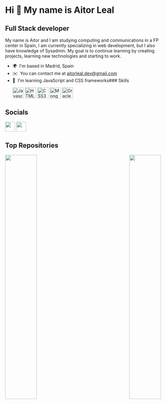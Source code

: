 Hi 👋 My name is Aitor Leal
===========================

Full Stack developer
--------------------

My name is Aitor and I am studying computing and communications in a FP center in Spain, I am currently specializing in web development, but I also have knowledge of Sysadmin. My goal is to continue learning by creating projects, learning new technologies and starting to work.

*   🌍  I'm based in Madrid, Spain
*   ✉️  You can contact me at [aitorleal.dev@gmail.com](mailto:aitorleal.dev@gmail.com)
*   🧠  I'm learning JavaScript and CSS frameworks### Skills<p align="left">
                                <a href="https://developer.mozilla.org/en-US/docs/Web/JavaScript" target="_blank" rel="noreferrer"><img src="https://raw.githubusercontent.com/danielcranney/readme-generator/main/public/icons/skills/javascript-colored.svg" width="36" height="36" alt="Javascript" /></a>
                                <a href="https://developer.mozilla.org/en-US/docs/Glossary/HTML5" target="_blank" rel="noreferrer"><img src="https://raw.githubusercontent.com/danielcranney/readme-generator/main/public/icons/skills/html5-colored.svg" width="36" height="36" alt="HTML5" /></a>
                                <a href="https://www.w3.org/TR/CSS/#css" target="_blank" rel="noreferrer"><img src="https://raw.githubusercontent.com/danielcranney/readme-generator/main/public/icons/skills/css3-colored.svg" width="36" height="36" alt="CSS3" /></a>
                                <a href="https://www.mongodb.com/" target="_blank" rel="noreferrer"><img src="https://raw.githubusercontent.com/danielcranney/readme-generator/main/public/icons/skills/mongodb-colored.svg" width="36" height="36" alt="MongoDB" /></a>
                                <a href="https://www.oracle.com/uk/index.html" target="_blank" rel="noreferrer"><img src="https://raw.githubusercontent.com/danielcranney/readme-generator/main/public/icons/skills/oracle-colored.svg" width="36" height="36" alt="Oracle" /></a>
                    </p>
                    
  Socials
  --------------------

<p align="left"> <a href="https://www.github.com/AitorLeal8" target="_blank" rel="noreferrer"><img src="https://raw.githubusercontent.com/danielcranney/readme-generator/main/public/icons/socials/github.svg" width="32" height="32" /></a> <a href="https://www.linkedin.com/in/aitor-leal-moreno-a08416188/" target="_blank" rel="noreferrer"><img src="https://raw.githubusercontent.com/danielcranney/readme-generator/main/public/icons/socials/linkedin.svg" width="32" height="32" /></a></p>

Top Repositories
--------------------

<div width="100%" align="center"><a href="https://github.com/AitorLeal8/maquetacionbasica2" align="left"><img align="left" width="45%" src="https://github-readme-stats.vercel.app/api/pin/?username=AitorLeal8&repo=maquetacionbasica2&title_color=0891b2&text_color=ffffff&icon_color=0891b2&bg_color=1c1917&hide_border=true&locale=en" /></a><a href="https://github.com/AitorLeal8/Prototype-Portfolio-" align="right"><img align="right" width="45%" src="https://github-readme-stats.vercel.app/api/pin/?username=AitorLeal8&repo=Prototype-Portfolio-&title_color=0891b2&text_color=ffffff&icon_color=0891b2&bg_color=1c1917&hide_border=true&locale=en" /></a></div><br /><br /><br /><br /><br /><br /><br />
